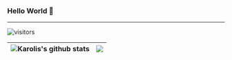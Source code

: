 ### Hello World 👋

---

![visitors](https://visitor-badge.glitch.me/badge?page_id=Karolinskis.Karolinskis)

| <img align="center" src="https://github-readme-stats.vercel.app/api?username=Karolinskis&show_icons=true&include_all_commits=true&theme=dark&hide_border=true" alt="Karolis's github stats" /> | <img align="center" src="https://github-readme-stats.vercel.app/api/top-langs/?username=Karolinskis&layout=compact&theme=dark&hide_border=true" /> |
| ------------- | ------------- |
